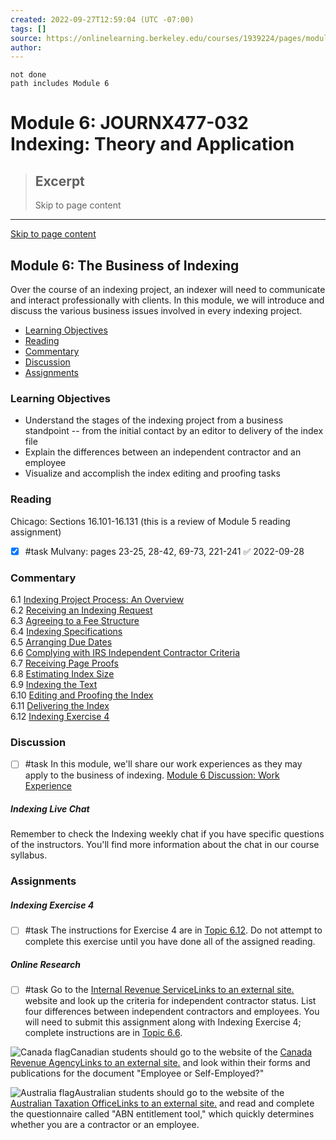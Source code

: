 ```yaml
---
created: 2022-09-27T12:59:04 (UTC -07:00)
tags: []
source: https://onlinelearning.berkeley.edu/courses/1939224/pages/module-6?module_item_id=89811909
author: 
---
```


```tasks
not done
path includes Module 6
```

# Module 6: JOURNX477-032 Indexing: Theory and Application

> ## Excerpt
> Skip to page content

---
[Skip to page content](https://onlinelearning.berkeley.edu/courses/1939224/pages/module-6?module_item_id=89811909#pagecontent)

## Module 6: The Business of Indexing

Over the course of an indexing project, an indexer will need to communicate and interact professionally with clients. In this module, we will introduce and discuss the various business issues involved in every indexing project.

-   [Learning Objectives](https://onlinelearning.berkeley.edu/courses/1939224/pages/module-6?module_item_id=89811909#S1)
-   [Reading](https://onlinelearning.berkeley.edu/courses/1939224/pages/module-6?module_item_id=89811909#S2)
-   [Commentary](https://onlinelearning.berkeley.edu/courses/1939224/pages/module-6?module_item_id=89811909#S3)
-   [Discussion](https://onlinelearning.berkeley.edu/courses/1939224/pages/module-6?module_item_id=89811909#S4)
-   [Assignments](https://onlinelearning.berkeley.edu/courses/1939224/pages/module-6?module_item_id=89811909#S5)

### Learning Objectives

-   Understand the stages of the indexing project from a business standpoint -- from the initial contact by an editor to delivery of the index file
-   Explain the differences between an independent contractor and an employee
-   Visualize and accomplish the index editing and proofing tasks

### Reading

Chicago: Sections 16.101-16.131 (this is a review of Module 5 reading assignment)

- [x] #task Mulvany: pages 23-25, 28-42, 69-73, 221-241 ✅ 2022-09-28

### Commentary

6.1 [Indexing Project Process: An Overview](https://onlinelearning.berkeley.edu/courses/1939224/pages/6-dot-1-indexing-project-process-an-overview "6.1 Indexing Project Process: An Overview")  
6.2 [Receiving an Indexing Request](https://onlinelearning.berkeley.edu/courses/1939224/pages/6-dot-2-receiving-the-indexing-request "6.2 Receiving The Indexing Request")  
6.3 [Agreeing to a Fee Structure](https://onlinelearning.berkeley.edu/courses/1939224/pages/6-dot-3-agreeing-to-a-fee-structure "6.3 Agreeing To A Fee Structure")  
6.4 [Indexing Specifications](https://onlinelearning.berkeley.edu/courses/1939224/pages/6-dot-4-indexing-specifications "6.4 Indexing Specifications")  
6.5 [Arranging Due Dates](https://onlinelearning.berkeley.edu/courses/1939224/pages/6-dot-5-arranging-due-dates "6.5 Arranging Due Dates")  
6.6 [Complying with IRS Independent Contractor Criteria](https://onlinelearning.berkeley.edu/courses/1939224/pages/6-dot-6-complying-with-irs-independent-contractor-criteria "6.6 Complying With Irs Independent Contractor Criteria")  
6.7 [Receiving Page Proofs](https://onlinelearning.berkeley.edu/courses/1939224/pages/6-dot-7-receiving-page-proofs "6.7 Receiving Page Proofs")  
6.8 [Estimating Index Size](https://onlinelearning.berkeley.edu/courses/1939224/pages/6-dot-8-estimating-index-size "6.8 Estimating Index Size")  
6.9 [Indexing the Text](https://onlinelearning.berkeley.edu/courses/1939224/pages/6-dot-9-indexing-the-text "6.9 Indexing The Text")  
6.10 [Editing and Proofing the Index](https://onlinelearning.berkeley.edu/courses/1939224/pages/6-dot-10-editing-and-proofing-the-index "6.10 Editing And Proofing The Index")  
6.11 [Delivering the Index](https://onlinelearning.berkeley.edu/courses/1939224/pages/6-dot-11-delivering-the-index "6.11 Delivering The Index")  
6.12 [Indexing Exercise 4](https://onlinelearning.berkeley.edu/courses/1939224/pages/6-dot-12-indexing-exercise-4 "6.12 Indexing Exercise 4")

### Discussion

 - [ ] #task In this module, we'll share our work experiences as they may apply to the business of indexing. [Module 6 Discussion: Work Experience](https://onlinelearning.berkeley.edu/courses/1939224/discussion_topics/10736078 "Module 6 Discussion: Work Experience")

##### **Indexing Live Chat**

Remember to check the Indexing weekly chat if you have specific questions of the instructors. You'll find more information about the chat in our course syllabus.

### Assignments

##### **Indexing Exercise 4**

- [ ] #task The instructions for Exercise 4 are in [Topic 6.12](https://onlinelearning.berkeley.edu/courses/1939224/pages/6-dot-12-indexing-exercise-4 "6.12 Indexing Exercise 4"). Do not attempt to complete this exercise until you have done all of the assigned reading.

##### **Online Research**

- [ ] #task Go to the [Internal Revenue ServiceLinks to an external site.](http://www.irs.gov/) website and look up the criteria for independent contractor status. List four differences between independent contractors and employees. You will need to submit this assignment along with Indexing Exercise 4; complete instructions are in [Topic 6.6](https://onlinelearning.berkeley.edu/courses/1939224/pages/6-dot-6-complying-with-irs-independent-contractor-criteria "6.6 Complying With Irs Independent Contractor Criteria").

![Canada flag](https://onlinelearning.berkeley.edu/courses/1939224/files/233565969/preview)Canadian students should go to the website of the [Canada Revenue AgencyLinks to an external site.](http://www.cra.gc.ca/) and look within their forms and publications for the document "Employee or Self-Employed?"

![Australia flag](https://onlinelearning.berkeley.edu/courses/1939224/files/233565761/preview)Australian students should go to the website of the [Australian Taxation OfficeLinks to an external site.](http://www.ato.gov.au/) and read and complete the questionnaire called "ABN entitlement tool," which quickly determines whether you are a contractor or an employee.

